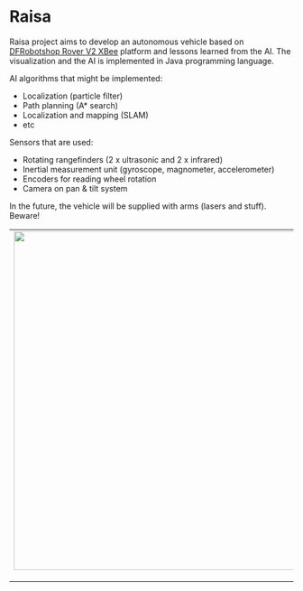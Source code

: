 # Raisa

Raisa project aims to develop an autonomous vehicle based on [DFRobotshop Rover V2 XBee](http://www.robotshop.com/eu/dfrobotshop-rover-tracked-robot-xbee-kit-4.html) platform and lessons learned from the AI. The visualization and the AI is implemented in Java programming language.

AI algorithms that might be implemented:
* Localization (particle filter) 
* Path planning (A* search)
* Localization and mapping (SLAM)
* etc

Sensors that are used:
* Rotating rangefinders (2 x ultrasonic and 2 x infrared)
* Inertial measurement unit (gyroscope, magnometer, accelerometer)
* Encoders for reading wheel rotation
* Camera on pan & tilt system

In the future, the vehicle will be supplied with arms (lasers and stuff). Beware!

<table style="width:auto;"><tr><td>
<a href="https://picasaweb.google.com/lh/photo/R7cJ_9L8GoK_LDo5zjRHu9MTjNZETYmyPJy0liipFm0?feat=embedwebsite">
<img src="https://lh6.googleusercontent.com/-tqCr3Qrq6Ds/UB_hURgFF4I/AAAAAAAAHbE/N-FFdrRfXD8/s800/IMG_2864.JPG"
height="600" width="800" /></a></td></tr><tr><td style="font-family:arial,sans-serif; font-size:11px; text-align:right">
<a href="https://picasaweb.google.com/102265649034609640012/Unboxing_of_Raisa?authuser=0&feat=embedwebsite">Pictures of Raisa</a></td></tr></table>

